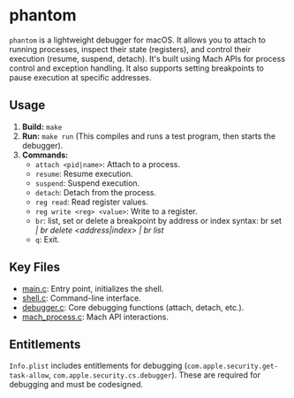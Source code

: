 # phantom

`phantom` is a lightweight debugger for macOS. It allows you to attach to running processes, inspect their state (registers), and control their execution (resume, suspend, detach). It's built using Mach APIs for process control and exception handling.  It also supports setting breakpoints to pause execution at specific addresses.

## Usage

1.  **Build:** `make`
2.  **Run:** `make run` (This compiles and runs a test program, then starts the debugger).
3.  **Commands:**
    *   `attach <pid|name>`: Attach to a process.
    *   `resume`: Resume execution.
    *   `suspend`: Suspend execution.
    *   `detach`: Detach from the process.
    *   `reg read`: Read register values.
    *   `reg write <reg> <value>`: Write to a register.
    *   `br`: list, set or delete a breakpoint by address or index syntax: br set <address> | br delete <address|index> | br list
    *   `q`: Exit.

## Key Files

*   [main.c](https://github.com/ryan-sheridan/phantom/blob/main/main.c):  Entry point, initializes the shell.
*   [shell.c](https://github.com/ryan-sheridan/phantom/blob/main/src/shell.c): Command-line interface.
*   [debugger.c](https://github.com/ryan-sheridan/phantom/blob/main/src/debugger.c): Core debugging functions (attach, detach, etc.).
*   [mach_process.c](https://github.com/ryan-sheridan/phantom/blob/main/src/mach_process.c): Mach API interactions.

## Entitlements

`Info.plist` includes entitlements for debugging (`com.apple.security.get-task-allow`, `com.apple.security.cs.debugger`).  These are required for debugging and must be codesigned.

